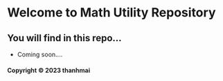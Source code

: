 # Welcome to Math Utility Repository

## You will find in this repo...

* Coming soon....

#### Copyright &#169; 2023 thanhmai